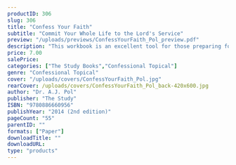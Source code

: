 ```yaml
---
productID: 306
slug: 306
title: "Confess Your Faith"
subtitle: "Commit Your Whole Life to the Lord's Service"
preview: "/uploads/previews/ConfessYourFaith_Pol_preview.pdf"
description: "This workbook is an excellent tool for those preparing for their public profession of faith. Its format lends itself well to discussions in a group setting or for individual instruction. The book guides the review and discussion of fundamental themes of Scripture as summarized in our confessions, using the questions in the *Form for the Public Profession of Faith* as a point of departure. Attention is also focused on the Church Order, liturgy, church history, and the task of the church in this world. 5 sections of questions."
price: 7.00
salePrice: 
categories: ["The Study Books","Confessional Topical"]
genre: "Confessional Topical"
cover: "/uploads/covers/ConfessYourFaith_Pol.jpg"
rearCover: /uploads/covers/ConfessYourFaith_Pol_back-420x600.jpg
author: "Dr. A.J. Pol"
publisher: "The Study"
ISBN: "9780886660956"
publishYear: "2014 (2nd edition)"
pageCount: "55"
parentID: ""
formats: ["Paper"]
downloadTitle: ""
downloadURL: 
type: "products"
---
```

